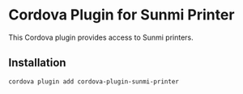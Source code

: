 # Cordova Plugin for Sunmi Printer

This Cordova plugin provides access to Sunmi printers.

## Installation

```bash
cordova plugin add cordova-plugin-sunmi-printer
